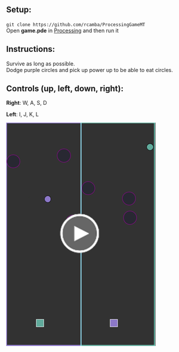 Setup:
------
`git clone https://github.com/rcamba/ProcessingGameMT`  
Open **game.pde** in [Processing](https://processing.org/download/) and then run it  

Instructions:
-------------
Survive as long as possible.  
Dodge purple circles and pick up power up to be able to eat circles.


Controls (up, left, down, right):
---------------------------------

**Right**: W, A, S, D

**Left**: I, J, K, L

[![ScreenShot](screenshots/thumbnail.png)](screenshots/sampleGameplay.webm?raw=true)
